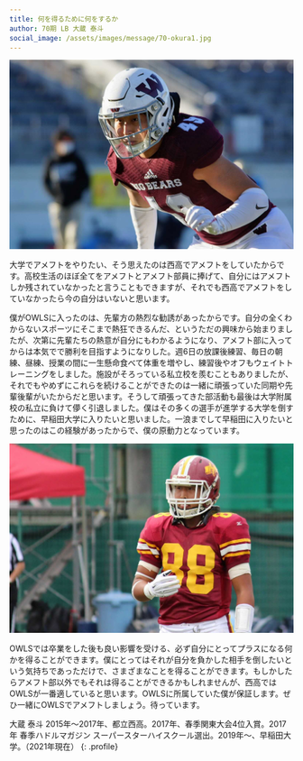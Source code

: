 ```yaml
---
title: 何を得るために何をするか
author: 70期 LB 大蔵 泰斗
social_image: /assets/images/message/70-okura1.jpg
---
```


![大蔵 大学時写真](/assets/images/message/70-okura2.jpg)

大学でアメフトをやりたい、そう思えたのは西高でアメフトをしていたからです。高校生活のほぼ全てをアメフトとアメフト部員に捧げて、自分にはアメフトしか残されていなかったと言うこともできますが、それでも西高でアメフトをしていなかったら今の自分はいないと思います。

僕がOWLSに入ったのは、先輩方の熱烈な勧誘があったからです。自分の全くわからないスポーツにそこまで熱狂できるんだ、というただの興味から始まりましたが、次第に先輩たちの熱意が自分にもわかるようになり、アメフト部に入ってからは本気でで勝利を目指すようになりした。週6日の放課後練習、毎日の朝練、昼練、授業の間に一生懸命食べて体重を増やし、練習後やオフもウェイトトレーニングをしました。施設がそろっている私立校を羨むこともありましたが、それでもやめずにこれらを続けることができたのは一緒に頑張っていた同期や先輩後輩がいたからだと思います。そうして頑張ってきた部活動も最後は大学附属校の私立に負けて儚く引退しました。僕はその多くの選手が進学する大学を倒すために、早稲田大学に入りたいと思いました。一浪までして早稲田に入りたいと思ったのはこの経験があったからで、僕の原動力となっています。

![大蔵 高校時写真](/assets/images/message/70-okura1.jpg)

OWLSでは卒業をした後も良い影響を受ける、必ず自分にとってプラスになる何かを得ることができます。僕にとってはそれが自分を負かした相手を倒したいという気持ちであっただけで、さまざまなことを得ることができます。もしかしたらアメフト部以外でもそれは得ることができるかもしれませんが、西高ではOWLSが一番適していると思います。OWLSに所属していた僕が保証します。ぜひ一緒にOWLSでアメフトしましょう。待っています。

<span class="profile-title">大蔵 泰斗</span>
2015年～2017年、都立西高。2017年、春季関東大会4位入賞。2017年 春季ハドルマガジン スーパースターハイスクール選出。2019年～、早稲田大学。（2021年現在）
{: .profile}

